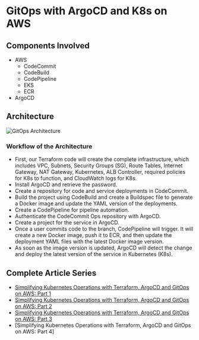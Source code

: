 # GitOps with ArgoCD and K8s on AWS

## Components Involved
* AWS
  * CodeCommit
  * CodeBuild
  * CodePipeline
  * EKS
  * ECR
* ArgoCD

## Architecture 
![GitOps Architecture](https://github.com/supersaiyane/gitops_aws/blob/main/Architecture_gitops%20with%20argocd%20and%20aws.webp)

### Workflow of the Architecture
* First, our Terraform code will create the complete infrastructure, which includes VPC, Subnets, Security Groups (SG), Route Tables, Internet Gateway, NAT Gateway, Kubernetes, ALB Controller, required policies for K8s to function, and CloudWatch logs for K8s.
* Install ArgoCD and retrieve the password.
* Create a repository for code and service deployments in CodeCommit.
* Build the project using CodeBuild and create a Buildspec file to generate a Docker image and update the YAML version of the deployments.
* Create a CodePipeline for pipeline automation.
* Authenticate the CodeCommit Ops repository with ArgoCD.
* Create a project for the service in ArgoCD.
* Once a user commits code to the branch, CodePipeline will trigger. It will create a new Docker image, push it to ECR, and then update the deployment YAML files with the latest Docker image version.
* As soon as the image version is updated, ArgoCD will detect the change and deploy the latest version of the service in Kubernetes (K8s).

## Complete Article Series 

* [Simplifying Kubernetes Operations with Terraform, ArgoCD and GitOps on AWS: Part 1](https://medium.com/@gurpreet.singh_89/simplifying-kubernetes-operations-with-argocd-and-gitops-part-1-f015354feba5)
* [Simplifying Kubernetes Operations with Terraform, ArgoCD and GitOps on AWS: Part 2](https://medium.com/@gurpreet.singh_89/simplifying-kubernetes-operations-with-argocd-and-gitops-on-aws-part-2-a994e8d1292d)
* [Simplifying Kubernetes Operations with Terraform, ArgoCD and GitOps on AWS: Part 3](https://medium.com/@gurpreet.singh_89/simplifying-kubernetes-operations-with-terraform-argocd-and-gitops-on-aws-part-3-6d4fb71484d3)
* [Simplifying Kubernetes Operations with Terraform, ArgoCD and GitOps on AWS: Part 4]
  
